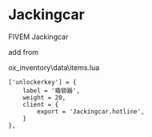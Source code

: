 # Jackingcar
FIVEM Jackingcar

add from


ox_inventory\data\items.lua

	['unlockerkey'] = {
		label = '撬锁器',
		weight = 20,
		client = {
			export = 'Jackingcar.hotline',
		}
	},
